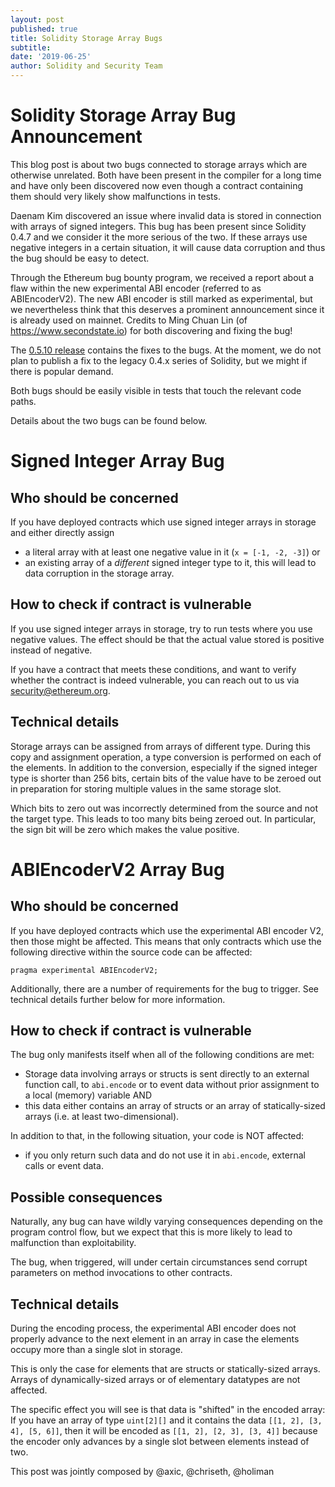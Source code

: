 ```yaml
---
layout: post
published: true
title: Solidity Storage Array Bugs
subtitle:
date: '2019-06-25'
author: Solidity and Security Team
---
```


# Solidity Storage Array Bug Announcement

This blog post is about two bugs connected to storage arrays which are otherwise unrelated. Both have been present in the compiler for a long time and have only been discovered now even though a contract containing them should very likely show malfunctions in tests.

Daenam Kim discovered an issue where invalid data is stored in connection with arrays of signed integers.
This bug has been present since Solidity 0.4.7 and we consider it the more serious of the two. If these arrays use negative integers in a certain situation, it will cause data corruption and thus the bug should be easy to detect.

Through the Ethereum bug bounty program, we received a report about a flaw within the new experimental ABI encoder (referred to as ABIEncoderV2). The new ABI encoder is still marked as experimental, but we nevertheless think that this deserves a prominent announcement since it is already used on mainnet.
Credits to Ming Chuan Lin (of https://www.secondstate.io) for both discovering and fixing the bug!

The [0.5.10 release](https://github.com/ethereum/solidity/releases/tag/v0.5.10) contains the fixes to the bugs.
At the moment, we do not plan to publish a fix to the legacy 0.4.x series of Solidity, but we might if there is popular demand.

Both bugs should be easily visible in tests that touch the relevant code paths.

Details about the two bugs can be found below.

# Signed Integer Array Bug

## Who should be concerned

If you have deployed contracts which use signed integer arrays in storage and either directly assign
 - a literal array with at least one negative value in it (``x = [-1, -2, -3]``) or
 - an existing array of a _different_ signed integer type
to it, this will lead to data corruption in the storage array.

## How to check if contract is vulnerable

If you use signed integer arrays in storage, try to run tests where you use negative values. The effect should be that the actual value stored is positive instead of negative.

If you have a contract that meets these conditions, and want to verify whether the contract is indeed vulnerable, you can reach out to us via security@ethereum.org.

## Technical details

Storage arrays can be assigned from arrays of different type. During this copy and assignment operation, a type conversion is performed on each of the elements. In addition to the conversion, especially if the signed integer type is shorter than 256 bits, certain bits of the value have to be zeroed out in preparation for storing multiple values in the same storage slot.

Which bits to zero out was incorrectly determined from the source and not the target type. This leads to too many bits being zeroed out. In particular, the sign bit will be zero which makes the value positive.

# ABIEncoderV2 Array Bug

## Who should be concerned


If you have deployed contracts which use the experimental ABI encoder V2, then those might be affected. This means that only contracts which use the following directive within the source code can be affected:


    pragma experimental ABIEncoderV2;


Additionally, there are a number of requirements for the bug to trigger. See technical details further below for more information. 


## How to check if contract is vulnerable


The bug only manifests itself when all of the following conditions are met:
* Storage data involving arrays or structs is sent directly to an external function call, to ``abi.encode`` or to event data without prior assignment to a local (memory) variable AND
* this data either contains an array of structs or an array of statically-sized arrays (i.e. at least two-dimensional).

In addition to that, in the following situation, your code is NOT affected:
* if you only return such data and do not use it in ``abi.encode``, external calls or event data.

## Possible consequences


Naturally, any bug can have wildly varying consequences depending on the program control flow, but we expect that this is more likely to lead to malfunction than exploitability. 


The bug, when triggered, will under certain circumstances send corrupt parameters on method invocations to other contracts. 


## Technical details


During the encoding process, the experimental ABI encoder does not properly advance to the next element in an array in case the elements occupy more than a single slot in storage.

This is only the case for elements that are structs or statically-sized arrays. Arrays of dynamically-sized arrays or of elementary datatypes are not affected.

The specific effect you will see is that data is "shifted" in the encoded array: If you have an array of type ``uint[2][]`` and it contains the data
``[[1, 2], [3, 4], [5, 6]]``, then it will be encoded as ``[[1, 2], [2, 3], [3, 4]]`` because the encoder only advances by a single slot between elements instead of two.

This post was jointly composed by @axic, @chriseth, @holiman
